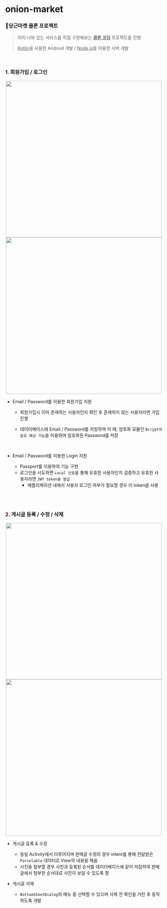 # onion-market

### 🥕당근마켓 클론 프로젝트

> 이미 나와 있는 서비스를 직접 구현해보는 <u><B>클론 코딩</B></u> 프로젝트를 진행
>
> <u>Kotlin</u>을 사용한 Android 개발 / <u>Node.js</u>를 이용한 서버 개발  

<br>

### 1. 회원가입 / 로그인

<p align="center">
<img src="https://user-images.githubusercontent.com/42233535/114555025-47501e00-9ca2-11eb-99b6-f669b22030e8.gif" height=500>      <img src="https://user-images.githubusercontent.com/42233535/114552695-d4de3e80-9c9f-11eb-98b8-928c5afd3eb7.gif" height=500>
</p>  


- Email / Password를 이용한 회원가입 지원

  - 회원가입시 이미 존재하는 사용자인지 확인 후 존재하지 않는 사용자라면 가입 진행

  - 데이터베이스에 Email / Password를 저장하며 이 때, 암호화 모듈인 `Bcrypt의 암호 해싱 기능`을 이용하여 암호화된 Password를 저장  

<br>

- Email / Password를 이용한 Login 지원

  - Passport를 이용하여 기능 구현
  - 로그인을 시도하면 `Local 인증`을 통해 유효한 사용자인지 검증하고 유효한 사용자라면 `JWT token을 발급`
    - 애플리케이션 내에서 사용자 로그인 여부가 필요할 경우 이 token을 사용

<br>

<br>

### 2. 게시글 등록 / 수정 / 삭제

<p align="center">
<img src="https://user-images.githubusercontent.com/42233535/114670714-466cca00-9d3e-11eb-9890-94b404d71f25.gif" height=500>      <img src="https://user-images.githubusercontent.com/42233535/114675092-d745a480-9d42-11eb-9f74-cf81dfd4b251.gif" height=500>
</p>  



- 게시글 등록 & 수정
  - 동일 Activity에서 이루어지며 판매글 수정의 경우 intent를 통해 전달받은 `Parcelable` 데이터로 View의 내용을 채움
  - 사진을 첨부할 경우 사진과 등록된 순서를 데이터베이스에 같이 저장하여 판매글에서 첨부한 순서대로 사진이 보일 수 있도록 함

- 게시글 삭제
  - `BottomSheetDialog`의 메뉴 중 선택할 수 있으며 삭제 전 확인을 거친 후 동작하도록 개발

